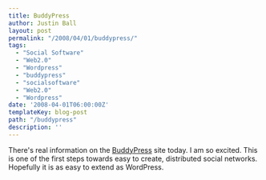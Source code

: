 ```yaml
---
title: BuddyPress
author: Justin Ball
layout: post
permalink: "/2008/04/01/buddypress/"
tags:
  - "Social Software"
  - "Web2.0"
  - "Wordpress"
  - "buddypress"
  - "socialsoftware"
  - "Web2.0"
  - "Wordpress"
date: '2008-04-01T06:00:00Z'
templateKey: blog-post
path: "/buddypress"
description: ''
---
```


There's real information on the [BuddyPress][1] site today. I am so excited. This is one of the first steps towards easy to create, distributed social networks. Hopefully it is as easy to extend as WordPress.

 [1]: http://buddypress.org/
